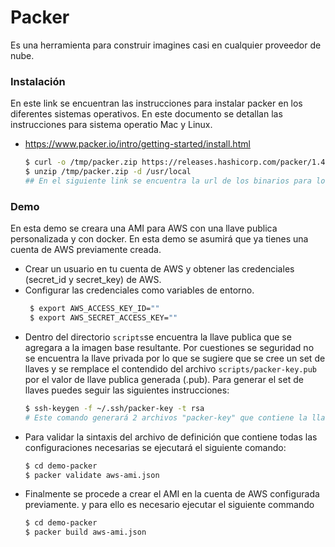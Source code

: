 # Packer
Es una herramienta para construir imagines casi en cualquier proveedor de nube.

### Instalación
En este link se encuentran las instrucciones para instalar packer en los diferentes sistemas operativos. En este documento se detallan las instrucciones para sistema operatio Mac y Linux.
- https://www.packer.io/intro/getting-started/install.html
    ```sh
    $ curl -o /tmp/packer.zip https://releases.hashicorp.com/packer/1.4.2/packer_1.4.2_darwin_amd64.zip 
    $ unzip /tmp/packer.zip -d /usr/local
    ## En el siguiente link se encuentra la url de los binarios para los demas sistemas operativos https://www.packer.io/downloads.html
    ```


### Demo
En esta demo se creara una AMI para AWS con una llave publica personalizada y con docker. En esta demo se asumirá que ya tienes una cuenta de AWS previamente creada.
- Crear un usuario en tu cuenta de AWS y obtener las credenciales (secret_id y secret_key) de AWS.
- Configurar las credenciales como variables de entorno.
    ```sh
     $ export AWS_ACCESS_KEY_ID=""
     $ export AWS_SECRET_ACCESS_KEY=""
    ```
- Dentro del directorio `scripts`se encuentra la llave publica que se agregara a la imagen base resultante. Por cuestiones se seguridad no se encuentra la llave privada por lo que se sugiere que se cree un set de llaves y se remplace el contendido del archivo `scripts/packer-key.pub`  por el valor de llave publica generada (.pub). Para generar el set de llaves puedes seguir las siguientes instrucciones:
    ```sh
    $ ssh-keygen -f ~/.ssh/packer-key -t rsa
    # Este comando generará 2 archivos "packer-key" que contiene la llave privada y "packer-key.pub" que contiene la llave publica, el contenido de esta es el que e reemplazara en el archivo "scripts/packer-key.pub" dentro de esta carpeta.
    ```
- Para validar la sintaxis del archivo de definición que contiene todas las configuraciones necesarias se ejecutará el siguiente comando:
    ```sh
    $ cd demo-packer
    $ packer validate aws-ami.json
    ```
- Finalmente se procede a crear el AMI en la cuenta de AWS configurada previamente. y para ello es necesario ejecutar el siguiente commando
    ```sh
    $ cd demo-packer
    $ packer build aws-ami.json
    ```